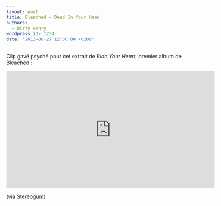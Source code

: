 ```yaml
---
layout: post
title: Bleached - Dead In Your Head
authors:
  - Dirty Henry
wordpress_id: 1254
date: '2013-06-27 12:00:00 +0200'
---
```

Clip gavé psyché pour cet extrait de *Ride Your Heart*, premier album de Bleached :

<iframe width="560" height="315" src="http://www.youtube.com/embed/uCN9FCQ_P84" frameborder="0" allowfullscreen></iframe>

(via [Stereogum](http://www.stereogum.com/1389942/bleached-dead-in-your-head-video/video/))
